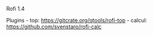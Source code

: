 Rofi 1.4

Plugins
	- top: https://gitcrate.org/qtools/rofi-top
    - calcul: https://github.com/svenstaro/rofi-calc
